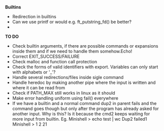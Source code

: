 **Builtins**
- Redirection in builtins
- Can we use printf or would e.g. ft_putstring_fd() be better?
- 


**TO DO**
- Check builtin arguments, if there are possible commands or expansions inside them and if we need to handle them somehow.Echo!
- Correct EXIT_SUCCESS/FAILURE
- Check malloc and function call protection
- Check the forms of valid identifiers with export. Variables can only start with alphabets or '_'?
- Handle several redirections/files inside sigle command
- Handle heredoc by making another pipe where the input is written and where it can be read from
- Check if PATH_MAX still works in linux as it should
- Make error handling uniform using fail() everywhere
- If we have a builtin and a normal command dup2 in parent fails and the command goes though but only after the program has already asked for another input. Why is this? Is it because the cmd2 keeps waiting for more input from builtin. Eg.
Minishell > echo test | wc
Dup2 failed1
Minishell >       1       2      21